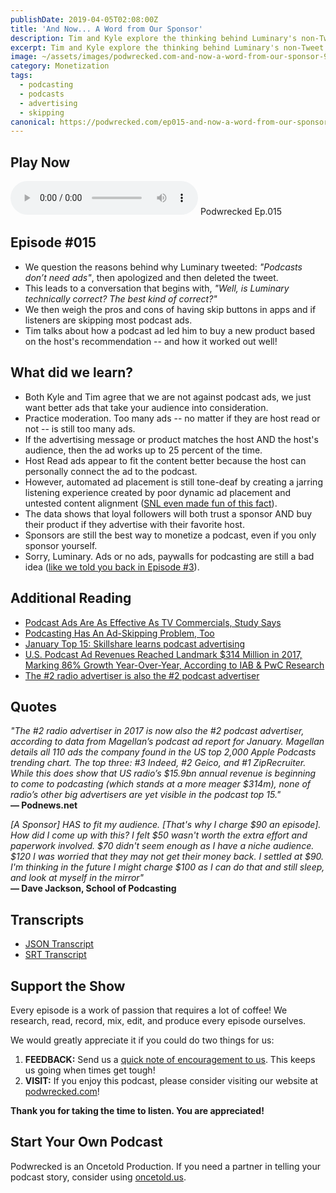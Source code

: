 ```yaml
---
publishDate: 2019-04-05T02:08:00Z
title: 'And Now... A Word from Our Sponsor'
description: Tim and Kyle explore the thinking behind Luminary's non-Tweet about podcast ads by exposing the realities behind an advertising-based monetization strategy.
excerpt: Tim and Kyle explore the thinking behind Luminary's non-Tweet about podcast ads by exposing the realities behind an advertising-based monetization strategy.
image: ~/assets/images/podwrecked.com-and-now-a-word-from-our-sponsor-960x400.jpg
category: Monetization
tags:
  - podcasting
  - podcasts
  - advertising
  - skipping
canonical: https://podwrecked.com/ep015-and-now-a-word-from-our-sponsor
---
```


## Play Now

<audio id="player" controls type="audio/mpeg" src="https://storage.googleapis.com/storage.oncetold.net/80000029/20800066/pw015-and-now-a-word-from-our-sponsor.mp3">Your browser does not support the audio element.</audio>
Podwrecked Ep.015

## Episode #015

- We question the reasons behind why Luminary tweeted: _"Podcasts don’t need ads"_, then apologized and then deleted the tweet.
- This leads to a conversation that begins with, _"Well, is Luminary technically correct? The best kind of correct?"_
- We then weigh the pros and cons of having skip buttons in apps and if listeners are skipping most podcast ads.
- Tim talks about how a podcast ad led him to buy a new product based on the host's recommendation -- and how it worked out well!

## What did we learn?

- Both Kyle and Tim agree that we are not against podcast ads, we just want better ads that take your audience into consideration.
- Practice moderation. Too many ads -- no matter if they are host read or not -- is still too many ads.
- If the advertising message or product matches the host AND the host's audience, then the ad works up to 25 percent of the time.
- Host Read ads appear to fit the content better because the host can personally connect the ad to the podcast.
- However, automated ad placement is still tone-deaf by creating a jarring listening experience created by poor dynamic ad placement and untested content alignment (<a href="https://youtu.be/4YEmeXsknE4" target="_blank">SNL even made fun of this fact</a>).
- The data shows that loyal followers will both trust a sponsor AND buy their product if they advertise with their favorite host.
- Sponsors are still the best way to monetize a podcast, even if you only sponsor yourself.
- Sorry, Luminary. Ads or no ads, paywalls for podcasting are still a bad idea ([like we told you back in Episode #3](./ep003-to-pay-or-not-to-pay-for-podcasts)).

## Additional Reading

- <a href="https://www.mediapost.com/publications/article/332017/podcast-ads-are-as-effective-as-tv-commercials-st.html" target="_blank">Podcast Ads Are As Effective As TV Commercials, Study Says</a>
- <a href="https://www.wsj.com/articles/podcasting-has-an-ad-skipping-problem-too-1468605850" target="_blank">Podcasting Has An Ad-Skipping Problem, Too</a>
- <a href="https://medium.com/@magellanblog/january-top-15-skillshare-learns-podcast-advertising-f452efd4a4d0" target="_blank">January Top 15: Skillshare learns podcast advertising</a>
- <a href="https://www.iab.com/news/us-podcast-ad-revenues-2017/" target="_blank">U.S. Podcast Ad Revenues Reached Landmark $314 Million in 2017, Marking 86% Growth Year-Over-Year, According to IAB & PwC Research</a>
- <a href="https://podnews.net/update/geico-advertiser" target="_blank">The #2 radio advertiser is also the #2 podcast advertiser</a>

## Quotes

_"The #2 radio advertiser in 2017 is now also the #2 podcast advertiser, according to data from Magellan’s podcast ad report for January. Magellan details all 110 ads the company found in the US top 2,000 Apple Podcasts trending chart. The top three: #3 Indeed, #2 Geico, and #1 ZipRecruiter. While this does show that US radio’s $15.9bn annual revenue is beginning to come to podcasting (which stands at a more meager $314m), none of radio’s other big advertisers are yet visible in the podcast top 15."_<br />
**― Podnews.net**

_[A Sponsor] HAS to fit my audience. [That's why I charge $90 an episode]. How did I come up with this? I felt $50 wasn't worth the extra effort and paperwork involved. $70 didn't seem enough as I have a niche audience. $120 I was worried that they may not get their money back. I settled at $90. I'm thinking in the future I might charge $100 as I can do that and still sleep, and look at myself in the mirror"_<br />
**― Dave Jackson, School of Podcasting**

## Transcripts

- <a href="https://storage.googleapis.com/storage.oncetold.net/80000029/20800066/transcript.json" target="_blank">JSON Transcript</a>
- <a href="https://storage.googleapis.com/storage.oncetold.net/80000029/20800066/transcript.srt" target="_blank">SRT Transcript</a>

## Support the Show

Every episode is a work of passion that requires a lot of coffee! We research, read, record, mix, edit, and produce every episode ourselves.

We would greatly appreciate it if you could do two things for us:

1. **FEEDBACK:** Send us a <a href="mailto:podwrecked@gmail.com" target="_blank">quick note of encouragement to us</a>. This keeps us going when times get tough!
1. **VISIT:** If you enjoy this podcast, please consider visiting our website at <a href="https://podwrecked.com" target="_blank">podwrecked.com</a>!

**Thank you for taking the time to listen. You are appreciated!**

## Start Your Own Podcast

Podwrecked is an Oncetold Production. If you need a partner in telling your podcast story, consider using <a href="https://oncetold.us" target="_blank">oncetold.us</a>.
